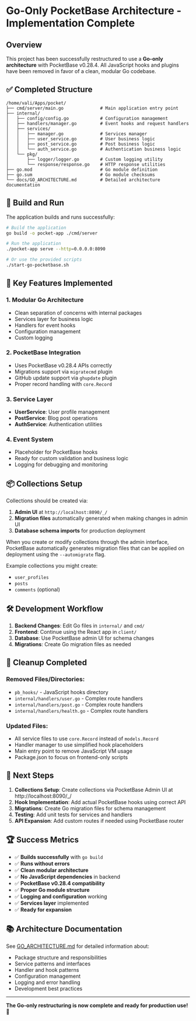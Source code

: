 # Go-Only PocketBase Architecture - Implementation Complete

## Overview

This project has been successfully restructured to use a **Go-only architecture** with PocketBase v0.28.4. All JavaScript hooks and plugins have been removed in favor of a clean, modular Go codebase.

## ✅ Completed Structure

```
/home/vali/Apps/pocket/
├── cmd/server/main.go              # Main application entry point
├── internal/
│   ├── config/config.go            # Configuration management
│   ├── handlers/manager.go         # Event hooks and request handlers
│   ├── services/
│   │   ├── manager.go              # Services manager
│   │   ├── user_service.go         # User business logic
│   │   ├── post_service.go         # Post business logic
│   │   └── auth_service.go         # Authentication business logic
│   └── pkg/
│       ├── logger/logger.go        # Custom logging utility
│       └── response/response.go    # HTTP response utilities
├── go.mod                          # Go module definition
├── go.sum                          # Go module checksums
└── docs/GO_ARCHITECTURE.md         # Detailed architecture documentation
```

## 🚀 Build and Run

The application builds and runs successfully:

```bash
# Build the application
go build -o pocket-app ./cmd/server

# Run the application
./pocket-app serve --http=0.0.0.0:8090

# Or use the provided scripts
./start-go-pocketbase.sh
```

## 🔧 Key Features Implemented

### 1. **Modular Go Architecture**
- Clean separation of concerns with internal packages
- Services layer for business logic
- Handlers for event hooks
- Configuration management
- Custom logging

### 2. **PocketBase Integration**
- Uses PocketBase v0.28.4 APIs correctly
- Migrations support via `migratecmd` plugin
- GitHub update support via `ghupdate` plugin
- Proper record handling with `core.Record`

### 3. **Service Layer**
- **UserService**: User profile management
- **PostService**: Blog post operations
- **AuthService**: Authentication utilities

### 4. **Event System**
- Placeholder for PocketBase hooks
- Ready for custom validation and business logic
- Logging for debugging and monitoring

## 📦 Collections Setup

Collections should be created via:
1. **Admin UI** at `http://localhost:8090/_/`
2. **Migration files** automatically generated when making changes in admin UI
3. **Database schema imports** for production deployment

When you create or modify collections through the admin interface, PocketBase automatically generates migration files that can be applied on deployment using the `--automigrate` flag.

Example collections you might create:
- `user_profiles`
- `posts`
- `comments` (optional)

## 🛠️ Development Workflow

1. **Backend Changes**: Edit Go files in `internal/` and `cmd/`
2. **Frontend**: Continue using the React app in `client/`
3. **Database**: Use PocketBase admin UI for schema changes
4. **Migrations**: Create Go migration files as needed

## 🧹 Cleanup Completed

### Removed Files/Directories:
- `pb_hooks/` - JavaScript hooks directory
- `internal/handlers/user.go` - Complex route handlers
- `internal/handlers/post.go` - Complex route handlers  
- `internal/handlers/health.go` - Complex route handlers

### Updated Files:
- All service files to use `core.Record` instead of `models.Record`
- Handler manager to use simplified hook placeholders
- Main entry point to remove JavaScript VM usage
- Package.json to focus on frontend-only scripts

## 🎯 Next Steps

1. **Collections Setup**: Create collections via PocketBase Admin UI at http://localhost:8090/_/
2. **Hook Implementation**: Add actual PocketBase hooks using correct API
3. **Migrations**: Create Go migration files for schema management
4. **Testing**: Add unit tests for services and handlers
5. **API Expansion**: Add custom routes if needed using PocketBase router

## 🏆 Success Metrics

- ✅ **Builds successfully** with `go build`
- ✅ **Runs without errors** 
- ✅ **Clean modular architecture**
- ✅ **No JavaScript dependencies** in backend
- ✅ **PocketBase v0.28.4 compatibility**
- ✅ **Proper Go module structure**
- ✅ **Logging and configuration** working
- ✅ **Services layer** implemented
- ✅ **Ready for expansion**

## 📚 Architecture Documentation

See [GO_ARCHITECTURE.md](./GO_ARCHITECTURE.md) for detailed information about:
- Package structure and responsibilities
- Service patterns and interfaces
- Handler and hook patterns
- Configuration management
- Logging and error handling
- Development best practices

---

**The Go-only restructuring is now complete and ready for production use!** 🎉
